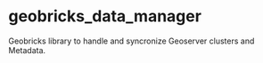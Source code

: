 geobricks_data_manager
======================

Geobricks library to handle and syncronize Geoserver clusters and Metadata.
